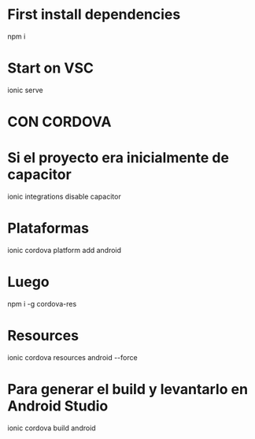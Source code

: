 # First install dependencies
npm i

# Start on VSC
ionic serve

<!-- Despliegues en las AppStores -->
# CON CORDOVA
# Si el proyecto era inicialmente de capacitor
ionic integrations disable capacitor
# Plataformas
<!-- ionic cordova platform add ios -->
ionic cordova platform add android
# Luego
npm i -g cordova-res
# Resources
<!-- ionic cordova resources -->
<!-- ionic cordova resources --force -->
ionic cordova resources android --force


# Para generar el build y levantarlo en Android Studio
ionic cordova build android
